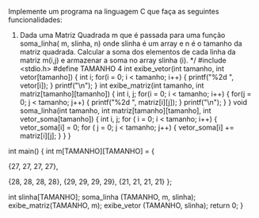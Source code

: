 Implemente um programa na linguagem C que faça as seguintes
funcionalidades:
1) Dada uma Matriz Quadrada m
que é passada para uma função soma_linha( m, slinha, n)
onde slinha é um array e
n é o tamanho da matriz quadrada.
Calcular a soma dos elementos de cada linha da matriz m(i,j)
e armazenar a soma no array slinha (i).
*/
#include <stdio.h>
#define TAMANHO 4
int exibe_vetor(int tamanho, int vetor[tamanho])
{
int i;
for(i = 0; i < tamanho; i++)
{
printf("%2d ", vetor[i]);
}
printf("\n");
}
int exibe_matriz(int tamanho, int matriz[tamanho][tamanho])
{
int i, j;
for(i = 0; i < tamanho; i++)
{
for(j = 0; j < tamanho; j++)
{
printf("%2d ", matriz[i][j]);
}
printf("\n");
}
}
void soma_linha(int tamanho, int matriz[tamanho][tamanho], int
vetor_soma[tamanho])
{
int i, j;
for ( i = 0; i < tamanho; i++)
{
vetor_soma[i] = 0;
for ( j = 0; j < tamanho; j++)
{
vetor_soma[i] += matriz[i][j];
}
}
}

int main()
{
int m[TAMANHO][TAMANHO] = {

{27, 27, 27, 27},

{28, 28, 28, 28},
{29, 29, 29, 29},
{21, 21, 21, 21}
};

int slinha[TAMANHO];
soma_linha (TAMANHO, m, slinha);
exibe_matriz(TAMANHO, m);
exibe_vetor (TAMANHO, slinha);
return 0;
}
